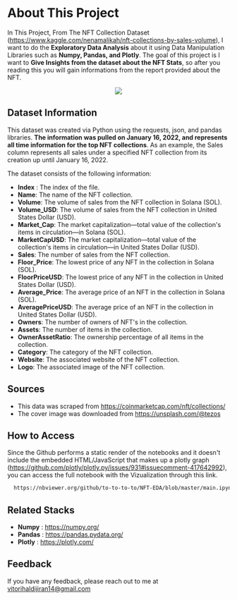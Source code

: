# About This Project

In This Project, From The NFT Collection Dataset (https://www.kaggle.com/nenamalikah/nft-collections-by-sales-volume),
I want to do the **Exploratory Data Analysis** about it using Data Manipulation Libraries such as **Numpy, Pandas, and Plotly**. 
The goal of this project is I want to **Give Insights from the dataset about the NFT Stats**, so after you reading this you will gain informations from the report provided about the NFT.

<p align="center">
  <img src="https://c.tenor.com/uHVmd0uBuU0AAAAC/bored-ape-yacht-club-nft.gif"/>
</p>

## Dataset Information

This dataset was created via Python using the requests, json, and pandas libraries. **The information was pulled on January 16, 2022, and represents all time information for the top NFT collections**. As an example, the Sales column represents all sales under a specified NFT collection from its creation up until January 16, 2022.

The dataset consists of the following information:

* **Index** : The index of the file.
* **Name**: The name of the NFT collection.
* **Volume**: The volume of sales from the NFT collection in Solana (SOL).
* **Volume_USD**: The volume of sales from the NFT collection in United States Dollar (USD).
* **Market_Cap**: The market capitalization—total value of the collection's items in circulation—in Solana (SOL).
* **MarketCapUSD**: The market capitalization—total value of the collection's items in circulation—in United States Dollar (USD).
* **Sales**: The number of sales from the NFT collection.
* **Floor_Price**: The lowest price of any NFT in the collection in Solana (SOL).
* **FloorPriceUSD**: The lowest price of any NFT in the collection in United States Dollar (USD).
* **Average_Price**: The average price of an NFT in the collection in Solana (SOL).
* **AveragePriceUSD**: The average price of an NFT in the collection in United States Dollar (USD).
* **Owners**: The number of owners of NFT's in the collection.
* **Assets**: The number of items in the collection.
* **OwnerAssetRatio**: The ownership percentage of all items in the collection.
* **Category**: The category of the NFT collection.
* **Website**: The associated website of the NFT collection.
* **Logo**: The associated image of the NFT collection.

## Sources

* This data was scraped from https://coinmarketcap.com/nft/collections/
* The cover image was downloaded from https://unsplash.com/@tezos

## How to Access

Since the Github performs a static render of the notebooks and it doesn't include the embedded HTML/JavaScript that makes up a plotly graph (https://github.com/plotly/plotly.py/issues/931#issuecomment-417642992), you can access the full notebook with the Vizualization through this link. 

```bash
  https://nbviewer.org/github/to-to-to-to/NFT-EDA/blob/master/main.ipynb
```

<!-- ## Example of The Viz

<p align="center">
  <img src="https://c.tenor.com/uHVmd0uBuU0AAAAC/bored-ape-yacht-club-nft.gif"/>
</p> -->

## Related Stacks

* **Numpy** : https://numpy.org/
* **Pandas** : https://pandas.pydata.org/
* **Plotly** : https://plotly.com/

## Feedback

If you have any feedback, please reach out to me at vitorihaldijiran14@gmail.com

